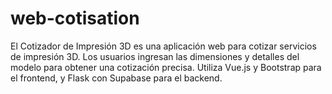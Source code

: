 # web-cotisation
El Cotizador de Impresión 3D es una aplicación web para cotizar servicios de impresión 3D. Los usuarios ingresan las dimensiones y detalles del modelo para obtener una cotización precisa. Utiliza Vue.js y Bootstrap para el frontend, y Flask con Supabase para el backend.
